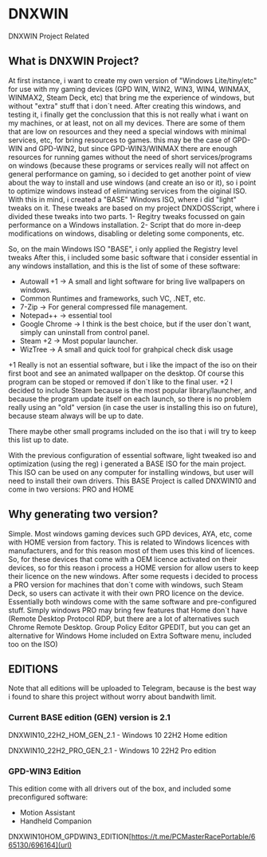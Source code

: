 # DNXWIN
DNXWIN Project Related

## What is DNXWIN Project?
At first instance, i want to create my own version of "Windows Lite/tiny/etc" for use with my gaming devices (GPD WIN, WIN2, WIN3, WIN4, WINMAX, WINMAX2, Steam Deck, etc) that bring me the experience of windows, but without "extra" stuff that i don´t need.
After creating this windows, and testing it, i finally get the conclussion that this is not really what i want on my machines, or at least, not on all my devices.
There are some of them that are low on resources and they need a special windows with minimal services, etc, for bring resources to games. this may be the case of GPD-WIN and GPD-WIN2, but since GPD-WIN3/WINMAX there are enough resources for running games without the need of short services/programs on windows (because these programs or services really will not affect on general performance on gaming, so i decided to get another point of view about the way to install and use windows (and create an iso or it), so i point to optimize windows instead of eliminating services from the oiginal ISO.
With this in mind, i created a "BASE" Windows ISO, where i did "light" tweaks on it. These tweaks are based on my project DNXDOSScript, where i divided these tweaks into two parts.
1- Regitry tweaks focussed on gain performance on a Windows installation.
2- Script that do more in-deep modifications on windows, disabling or deleting some components, etc.

So, on the main Windows ISO "BASE", i only applied the Registry level tweaks
After this, i included some basic software that i consider essential in any windows installation, and this is the list of some of these software:
- Autowall +1 -> A small and light software for bring live wallpapers on windows.
- Common Runtimes and frameworks, such VC, .NET, etc.
- 7-Zip -> For general compressed file management.
- Notepad++ -> essential tool
- Google Chrome -> I think is the best choice, but if the user don´t want, simply can uninstall from control panel.
- Steam +2 -> Most popular launcher.
- WizTree -> A small and quick tool for grahpical check disk usage

+1 Really is not an essential software, but i like the impact of the iso on their first boot and see an animated wallpaper on the desktop. Of course this program can be stoped or removed if don´t like to the final user.
+2 I decided to include Steam because is the most popular library/launcher, and because the program update itself on each launch, so there is no problem really using an "old" version (in case the user is installing this iso on future), because steam always will be up to date.

There maybe other small programs included on the iso that i will try to keep this list up to date.

With the previous configuration of essential software, light tweaked iso and optimization (using the reg) i generated a BASE ISO for the main project. This ISO can be used on any computer for installing windows, but user will need to install their own drivers.
This BASE Project is called DNXWIN10 and come in two versions: PRO and HOME

## Why generating two version?
Simple. Most windows gaming devices such GPD devices, AYA, etc, come with HOME version from factory. This is related to Windows licences with manufacturers, and for this reason most of them uses this kind of licences. So, for these devices that come with a OEM licence activated on their devices, so for this reason i process a HOME version for allow users to keep their licence on the new windows.
After some requests i decided to process a PRO version for machines that don´t come with windows, such Steam Deck, so users can activate it with their own PRO licence on the device.
Essentially both windows come with the same software and pre-configured stuff. Simply windows PRO may bring few features that Home don´t have (Remote Desktop Protocol RDP, but there are a lot of alternatives such Chrome Remote Desktop. Group Policy Editor GPEDIT, but you can get an alternative for Windows Home included on Extra Software menu, included too on the ISO)

## EDITIONS
Note that all editions will be uploaded to Telegram, because is the best way i found to share this project without worry about bandwith limit.

### Current BASE edition (GEN) version is 2.1

DNXWIN10_22H2_HOM_GEN_2.1 - Windows 10 22H2 Home edition

DNXWIN10_22H2_PRO_GEN_2.1 - Windows 10 22H2 Pro edition

### GPD-WIN3 Edition

This edition come with all drivers out of the box, and included some preconfigured software:

- Motion Assistant
- Handheld Companion

DNXWIN10HOM_GPDWIN3_EDITION[https://t.me/PCMasterRacePortable/665130/696164](url)
